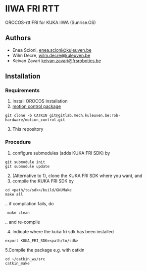 # IIWA FRI RTT

OROCOS-rtt FRI for KUKA IIWA (Sunrise.OS)

## Authors

  * Enea Scioni, <enea.scioni@kuleuven.be>
  * Wilm Decre,  <wilm.decre@kuleuven.be>
  * Keivan Zavari <keivan.zavari@frsrobotics.be>

## Installation

### Requirements

  1. Install OROCOS installation
  2. [motion control package](https://gitlab.kuleuven.be/rob-hardware/motion_control/-/tree/CATKIN)
```
git clone -b CATKIN git@gitlab.mech.kuleuven.be:rob-hardware/motion_control.git
```
  3. This repository

### Procedure
  1. configure submodules (adds KUKA FRI SDK) by
```
git submodule init
git submodule update
```
  2. (Alternative to 1), clone the KUKA FRI SDK where you want, and
  3. compile the KUKA FRI SDK by
```
cd <path/to/sdk>/build/GNUMake
make all
```
.. if compilation fails, do

``` 
 make clean
 ```
.. and re-compile
  
  4. Indicate where the kuka fri sdk has been installed
  ```
  export KUKA_FRI_SDK=<path/to/sdk>
  ```
  5.Compile the package e.g. with catkin
  ```
  cd ~/catkin_ws/src
  catkin_make
  ```

